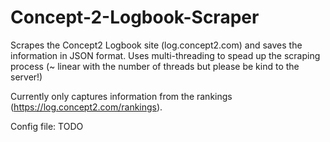 # Concept-2-Logbook-Scraper

Scrapes the Concept2 Logbook site (log.concept2.com) and saves the information in JSON format. Uses multi-threading to spead up the scraping process (~ linear with the number of threads but please be kind to the server!)

Currently only captures information from the rankings (https://log.concept2.com/rankings).

Config file:
TODO

